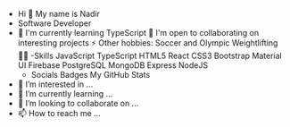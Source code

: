 - Hi 👋 My name is Nadir 
- Software Developer
- 🧠 I'm currently learning TypeScript
🤝 I'm open to collaborating on interesting projects
⚡ Other hobbies: Soccer  and Olympic Weightlifting 🏋🏼
  -Skills
     JavaScript TypeScript HTML5 React CSS3 Bootstrap Material UI Firebase PostgreSQL MongoDB Express NodeJS
  - Socials
 Badges
My GitHub Stats
- 👀 I’m interested in ...
- 🌱 I’m currently learning ...
- 💞️ I’m looking to collaborate on ...
- 📫 How to reach me ...

<!---
Nelzouki22/Nelzouki22 is a ✨ special ✨ repository because its `README.md` (this file) appears on your GitHub profile.
You can click the Preview link to take a look at your changes.
--->
